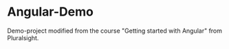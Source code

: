 # Angular-Demo
Demo-project modified from the course "Getting started with Angular" from Pluralsight.
